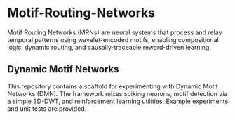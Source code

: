 # Motif-Routing-Networks
Motif Routing Networks (MRNs) are neural systems that process and relay temporal patterns using wavelet-encoded motifs, enabling compositional logic, dynamic routing, and causally-traceable reward-driven learning.

## Dynamic Motif Networks

This repository contains a scaffold for experimenting with Dynamic Motif Networks (DMN). The framework mixes spiking neurons, motif detection via a simple 3D-DWT, and reinforcement learning utilities. Example experiments and unit tests are provided.
